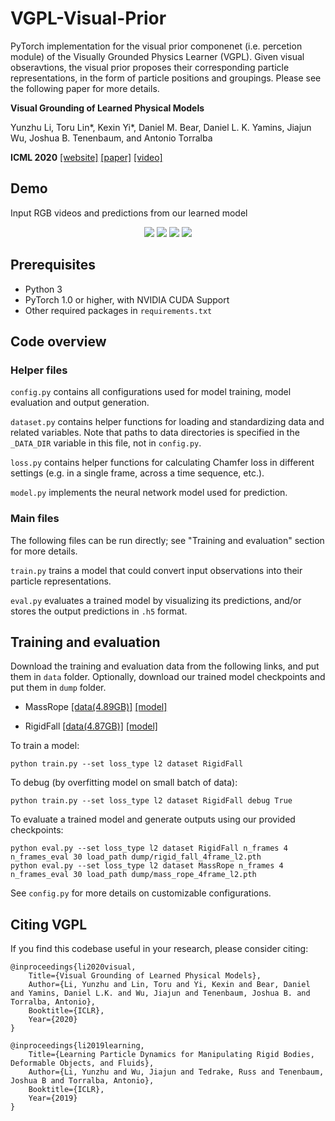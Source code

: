 # VGPL-Visual-Prior

PyTorch implementation for the visual prior componenet (i.e. percetion module) of the Visually Grounded Physics Learner (VGPL).
Given visual obseravtions, the visual prior proposes their corresponding particle representations, in the form of particle positions and groupings. Please see the following paper for more details.

**Visual Grounding of Learned Physical Models**

Yunzhu Li, Toru Lin*, Kexin Yi*, Daniel M. Bear, Daniel L. K. Yamins, Jiajun Wu, Joshua B. Tenenbaum, and Antonio Torralba

**ICML 2020**
[[website]](http://visual-physics-grounding.csail.mit.edu/) [[paper]](https://arxiv.org/abs/2004.13664) [[video]](https://www.youtube.com/watch?v=P_LrG0lzc-0&feature=youtu.be)

## Demo

Input RGB videos and predictions from our learned model

<p align="center">
  <img src="https://github.com/ToruOwO/VGPL-Visual-Prior/blob/public/imgs/MassRope_RGB.gif">
  <img src="https://github.com/ToruOwO/VGPL-Visual-Prior/blob/public/imgs/RigidFall_RGB.gif">
  <img src="https://github.com/ToruOwO/VGPL-Visual-Prior/blob/public/imgs/MassRope.gif">
  <img src="https://github.com/ToruOwO/VGPL-Visual-Prior/blob/public/imgs/RigidFall.gif">
</p>

## Prerequisites

- Python 3
- PyTorch 1.0 or higher, with NVIDIA CUDA Support
- Other required packages in `requirements.txt`

## Code overview

### Helper files

`config.py` contains all configurations used for model training, model evaluation and output generation.

`dataset.py` contains helper functions for loading and standardizing data and related variables. Note that paths to data directories is specified in the `_DATA_DIR` variable in this file, not in `config.py`.

`loss.py` contains helper functions for calculating Chamfer loss in different settings (e.g. in a single frame, across a time sequence, etc.).

`model.py` implements the neural network model used for prediction.

### Main files

The following files can be run directly; see "Training and evaluation" section for more details.

`train.py` trains a model that could convert input observations into their particle representations.

`eval.py` evaluates a trained model by visualizing its predictions, and/or stores the output predictions in `.h5` format.

## Training and evaluation

Download the training and evaluation data from the following links, and put them in `data` folder. Optionally, download our trained model checkpoints and put them in `dump` folder.

- MassRope [[data(4.89GB)]](https://www.dropbox.com/s/j5lla86qsurjn1k/data_MassRope.zip?dl=0) [[model]](https://www.dropbox.com/s/48ocpovd5svczfh/mass_rope_4frame_l2.pth?dl=0)

- RigidFall [[data(4.87GB)]](https://www.dropbox.com/s/ho8lgi35se75irh/data_RigidFall.zip?dl=0) [[model]](https://www.dropbox.com/s/akhy49ksn8sv3md/rigid_fall_4frame_l2.pth?dl=0)

To train a model:

`python train.py --set loss_type l2 dataset RigidFall`

To debug (by overfitting model on small batch of data):

`python train.py --set loss_type l2 dataset RigidFall debug True`

To evaluate a trained model and generate outputs using our provided checkpoints:

    python eval.py --set loss_type l2 dataset RigidFall n_frames 4 n_frames_eval 30 load_path dump/rigid_fall_4frame_l2.pth
    python eval.py --set loss_type l2 dataset MassRope n_frames 4 n_frames_eval 30 load_path dump/mass_rope_4frame_l2.pth

See `config.py` for more details on customizable configurations.

## Citing VGPL

If you find this codebase useful in your research, please consider citing:

    @inproceedings{li2020visual,
        Title={Visual Grounding of Learned Physical Models},
        Author={Li, Yunzhu and Lin, Toru and Yi, Kexin and Bear, Daniel and Yamins, Daniel L.K. and Wu, Jiajun and Tenenbaum, Joshua B. and Torralba, Antonio},
        Booktitle={ICLR},
        Year={2020}
    }

    @inproceedings{li2019learning,
        Title={Learning Particle Dynamics for Manipulating Rigid Bodies, Deformable Objects, and Fluids},
        Author={Li, Yunzhu and Wu, Jiajun and Tedrake, Russ and Tenenbaum, Joshua B and Torralba, Antonio},
        Booktitle={ICLR},
        Year={2019}
    }
